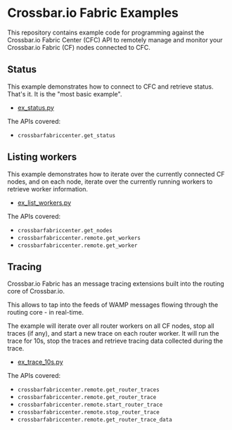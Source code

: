# Crossbar.io Fabric Examples

This repository contains example code for programming against the Crossbar.io Fabric Center (CFC) API to remotely manage and monitor your Crossbar.io Fabric (CF) nodes connected to CFC.


## Status

This example demonstrates how  to connect to CFC and retrieve status. That's it. It is the "most basic example".

* [ex_status.py](ex_status.py)

The APIs covered:

* `crossbarfabriccenter.get_status`


## Listing workers

This example demonstrates how to iterate over the currently connected CF nodes, and on each node, iterate over the currently running workers to retrieve worker information.

* [ex_list_workers.py](ex_list_workers.py)

The APIs covered:

* `crossbarfabriccenter.get_nodes`
* `crossbarfabriccenter.remote.get_workers`
* `crossbarfabriccenter.remote.get_worker`


## Tracing

Crossbar.io Fabric has an message tracing extensions built into the routing core of Crossbar.io.

This allows to tap into the feeds of WAMP messages flowing through the routing core - in real-time.

The example will iterate over all router workers on all CF nodes, stop all traces (if any), and start a new trace on each router worker. It will run the trace for 10s, stop the traces and retrieve tracing data collected during the trace.

* [ex_trace_10s.py](ex_trace_10s.py)

The APIs covered:

* `crossbarfabriccenter.remote.get_router_traces`
* `crossbarfabriccenter.remote.get_router_trace`
* `crossbarfabriccenter.remote.start_router_trace`
* `crossbarfabriccenter.remote.stop_router_trace`
* `crossbarfabriccenter.remote.get_router_trace_data`

